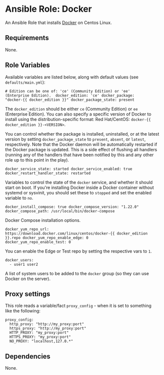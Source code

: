 # Ansible Role: Docker

An Ansible Role that installs [Docker](https://www.docker.com) on
Centos Linux.

## Requirements

None.

## Role Variables

Available variables are listed below, along with default values (see
`defaults/main.yml`):

    # Edition can be one of: 'ce' (Community Edition) or 'ee'
    (Enterprise Edition).  docker_edition: 'ce' docker_package:
    "docker-{{ docker_edition }}" docker_package_state: present

The `docker_edition` should be either `ce` (Community Edition) or `ee`
(Enterprise Edition). You can also specify a specific version of
Docker to install using the distribution-specific format: Red
Hat/CentOS: `docker-{{ docker_edition }}-<VERSION>`.

You can control whether the package is installed, uninstalled, or at
the latest version by setting `docker_package_state` to `present`,
`absent`, or `latest`, respectively. Note that the Docker daemon will
be automatically restarted if the Docker package is updated. This is a
side effect of flushing all handlers (running any of the handlers that
have been notified by this and any other role up to this point in the
play).

    docker_service_state: started docker_service_enabled: true
    docker_restart_handler_state: restarted

Variables to control the state of the `docker` service, and whether it
should start on boot. If you're installing Docker inside a Docker
container without systemd or sysvinit, you should set these to
`stopped` and set the enabled variable to `no`.

    docker_install_compose: true docker_compose_version: "1.22.0"
    docker_compose_path: /usr/local/bin/docker-compose

Docker Compose installation options.

    docker_yum_repo_url:
    https://download.docker.com/linux/centos/docker-{{ docker_edition
    }}.repo docker_yum_repo_enable_edge: 0
    docker_yum_repo_enable_test: 0

You can enable the Edge or Test repo by setting the respective vars to
`1`.

    docker_users:
      - user1 user2

A list of system users to be added to the `docker` group (so they can
use Docker on the server).

## Proxy settings

This role reads a variable/fact `proxy_config` - when it is set to
something like the following:

    proxy_config:
      http_proxy: "http://my_proxy:port"
      https_proxy: "http://my_proxy:port"
      HTTP_PROXY: "my_proxy:port"
      HTTPS_PROXY: "my_proxy:port"
      NO_PROXY: "localhost,127.0.*"

## Dependencies

None.
